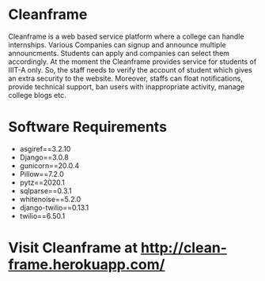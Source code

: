 # Cleanframe
Cleanframe is a web based service platform where a college can handle internships. 
Various Companies can signup and announce multiple announcments. Students can apply and companies can select them accordingly.
At the moment the Cleanframe provides service for students of IIIT-A only. So, the staff needs to verify the account of student which gives an extra security to the website.
Moreover, staffs can float notifications, provide technical support, ban users with inappropriate activity, manage college blogs etc.

# Software Requirements
  - asgiref==3.2.10
  - Django==3.0.8
  - gunicorn==20.0.4
  - Pillow==7.2.0
  - pytz==2020.1
  - sqlparse==0.3.1
  - whitenoise==5.2.0
  - django-twilio==0.13.1
  - twilio==6.50.1

# Visit Cleanframe at http://clean-frame.herokuapp.com/
